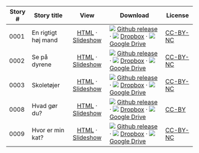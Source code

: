Story #  | Story title | View | Download | License
-------- | -----------  |:-------:| ---------------- | -------
0001 | En rigtigt høj mand | [HTML](https://global-asp.github.io/stories/da/0001_en-riktigt-høj-mand.html) · <a href="https://global-asp.github.io/stories/da/0001_en-riktigt-høj-mand_slides.html" target="_blank">Slideshow</a> | ![](https://cloud.githubusercontent.com/assets/9295750/9483128/0e089e5e-4b51-11e5-98ca-6da5cef156a7.png) [Github release](https://github.com/global-asp/global-asp/releases/download/v1.1/da.zip) · ![](https://cloud.githubusercontent.com/assets/9295750/10150606/3f5ae2dc-65f5-11e5-8f63-841c51cc1cde.png) [Dropbox](https://www.dropbox.com/s/dnnbyd8nlcjwhk9/da.zip) · ![](https://cloud.githubusercontent.com/assets/9295750/9473522/1d6fdde4-4b10-11e5-98f5-aa6c6b04a08e.png) [Google Drive](https://drive.google.com/file/d/0B59ZADK9Esbsb21WRk1rVE5GQ00/view?usp=sharing) | [CC-BY-NC](http://creativecommons.org/licenses/by-nc/3.0/)
0002 | Se på dyrene | [HTML](https://global-asp.github.io/stories/da/0002_se-på-dyrene.html) · <a href="https://global-asp.github.io/stories/da/0002_se-på-dyrene_slides.html" target="_blank">Slideshow</a> | ![](https://cloud.githubusercontent.com/assets/9295750/9483128/0e089e5e-4b51-11e5-98ca-6da5cef156a7.png) [Github release](https://github.com/global-asp/global-asp/releases/download/v1.1/da.zip) · ![](https://cloud.githubusercontent.com/assets/9295750/10150606/3f5ae2dc-65f5-11e5-8f63-841c51cc1cde.png) [Dropbox](https://www.dropbox.com/s/dnnbyd8nlcjwhk9/da.zip) · ![](https://cloud.githubusercontent.com/assets/9295750/9473522/1d6fdde4-4b10-11e5-98f5-aa6c6b04a08e.png) [Google Drive](https://drive.google.com/file/d/0B59ZADK9Esbsb21WRk1rVE5GQ00/view?usp=sharing) | [CC-BY-NC](http://creativecommons.org/licenses/by-nc/3.0/)
0003 | Skoletøjer | [HTML](https://global-asp.github.io/stories/da/0003_skoletøjer.html) · <a href="https://global-asp.github.io/stories/da/0003_skoletøjer_slides.html" target="_blank">Slideshow</a> | ![](https://cloud.githubusercontent.com/assets/9295750/9483128/0e089e5e-4b51-11e5-98ca-6da5cef156a7.png) [Github release](https://github.com/global-asp/global-asp/releases/download/v1.1/da.zip) · ![](https://cloud.githubusercontent.com/assets/9295750/10150606/3f5ae2dc-65f5-11e5-8f63-841c51cc1cde.png) [Dropbox](https://www.dropbox.com/s/dnnbyd8nlcjwhk9/da.zip) · ![](https://cloud.githubusercontent.com/assets/9295750/9473522/1d6fdde4-4b10-11e5-98f5-aa6c6b04a08e.png) [Google Drive](https://drive.google.com/file/d/0B59ZADK9Esbsb21WRk1rVE5GQ00/view?usp=sharing) | [CC-BY-NC](http://creativecommons.org/licenses/by-nc/3.0/)
0008 | Hvad gør du? | [HTML](https://global-asp.github.io/stories/da/0008_hvad-gør-du.html) · <a href="https://global-asp.github.io/stories/da/0008_hvad-gør-du_slides.html" target="_blank">Slideshow</a> | ![](https://cloud.githubusercontent.com/assets/9295750/9483128/0e089e5e-4b51-11e5-98ca-6da5cef156a7.png) [Github release](https://github.com/global-asp/global-asp/releases/download/v1.1/da.zip) · ![](https://cloud.githubusercontent.com/assets/9295750/10150606/3f5ae2dc-65f5-11e5-8f63-841c51cc1cde.png) [Dropbox](https://www.dropbox.com/s/dnnbyd8nlcjwhk9/da.zip) · ![](https://cloud.githubusercontent.com/assets/9295750/9473522/1d6fdde4-4b10-11e5-98f5-aa6c6b04a08e.png) [Google Drive](https://drive.google.com/file/d/0B59ZADK9Esbsb21WRk1rVE5GQ00/view?usp=sharing) | [CC-BY](https://creativecommons.org/licenses/by/3.0/)
0009 | Hvor er min kat? | [HTML](https://global-asp.github.io/stories/da/0009_hvor-er-min-kat.html) · <a href="https://global-asp.github.io/stories/da/0009_hvor-er-min-kat_slides.html" target="_blank">Slideshow</a> | ![](https://cloud.githubusercontent.com/assets/9295750/9483128/0e089e5e-4b51-11e5-98ca-6da5cef156a7.png) [Github release](https://github.com/global-asp/global-asp/releases/download/v1.1/da.zip) · ![](https://cloud.githubusercontent.com/assets/9295750/10150606/3f5ae2dc-65f5-11e5-8f63-841c51cc1cde.png) [Dropbox](https://www.dropbox.com/s/dnnbyd8nlcjwhk9/da.zip) · ![](https://cloud.githubusercontent.com/assets/9295750/9473522/1d6fdde4-4b10-11e5-98f5-aa6c6b04a08e.png) [Google Drive](https://drive.google.com/file/d/0B59ZADK9Esbsb21WRk1rVE5GQ00/view?usp=sharing) | [CC-BY-NC](http://creativecommons.org/licenses/by-nc/3.0/)

